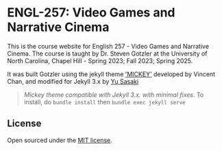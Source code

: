 # ENGL-257: Video Games and Narrative Cinema

This is the course website for English 257 - Video Games and Narrative Cinema. The course is taught by Dr. Steven Gotzler at the University of North Carolina, Chapel Hill - Spring 2023; Fall 2023; Spring 2025.

It was built Gotzler using the jekyll theme ['MICKEY'](https://github.com/vincentchan/mickey) developed by Vincent Chan, and modified for Jekyll 3.x by [Yu Sasaki](https://github.com/sasaki-san/mickey)

> *Mickey theme compatible with Jekyll 3.x. with minimal fixes.* To install, do `bundle install` then `bundle exec jekyll serve`

## License

Open sourced under the [MIT license](LICENSE.md).
